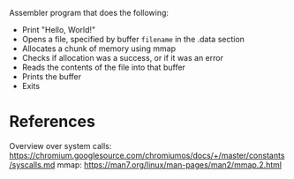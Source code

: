 Assembler program that does the following:

* Print "Hello, World!"
* Opens a file, specified by buffer ```filename``` in the .data section
* Allocates a chunk of memory using mmap
* Checks if allocation was a success, or if it was an error
* Reads the contents of the file into that buffer
* Prints the buffer
* Exits


# References
Overview over system calls:
https://chromium.googlesource.com/chromiumos/docs/+/master/constants/syscalls.md
mmap: https://man7.org/linux/man-pages/man2/mmap.2.html